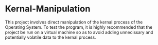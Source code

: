 # Kernal-Manipulation

This project involves direct manipulation of the kernal process of the Operating System. To test the program, it is highly recommended
that the project be run on a virtual machine so as to avoid adding unnecissary and potentially volatile data to the kernal process.
